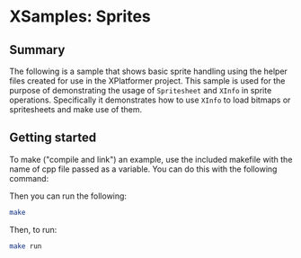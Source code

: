 # XSamples: Sprites

## Summary

The following is a sample that shows basic sprite handling using the helper files created for use in  the XPlatformer project.  This sample is used for the purpose of demonstrating the usage of `Spritesheet` and `XInfo` in sprite operations.   Specifically it demonstrates how to use `XInfo` to load bitmaps or spritesheets and make use of them.  

## Getting started

To make ("compile and link") an example, use the included makefile with the name of cpp file passed as a variable. You can do this with the following command:

Then you can run the following:

```bash
make
```

Then, to run:

```bash
make run
```